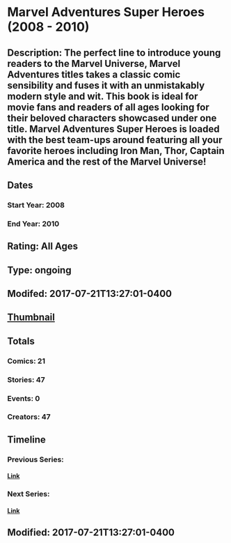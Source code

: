 # Marvel Adventures Super Heroes (2008 - 2010)
## Description: The perfect line to introduce young readers to the Marvel Universe, Marvel Adventures titles takes a classic comic sensibility and fuses it with an unmistakably modern style and wit. This book is ideal for movie fans and readers of all ages looking for their beloved characters showcased under one title. Marvel Adventures Super Heroes is loaded with the best team-ups around featuring all your favorite heroes including Iron Man, Thor, Captain America and the rest of the Marvel Universe!
## Dates
### Start Year: 2008
### End Year: 2010
## Rating: All Ages
## Type: ongoing
## Modifed: 2017-07-21T13:27:01-0400
## [Thumbnail](http://i.annihil.us/u/prod/marvel/i/mg/4/70/597237b9c79c4.jpg)
## Totals
### Comics: 21
### Stories: 47
### Events: 0
### Creators: 47
## Timeline
### Previous Series: 
#### [Link]()
### Next Series: 
#### [Link]()
## Modified: 2017-07-21T13:27:01-0400